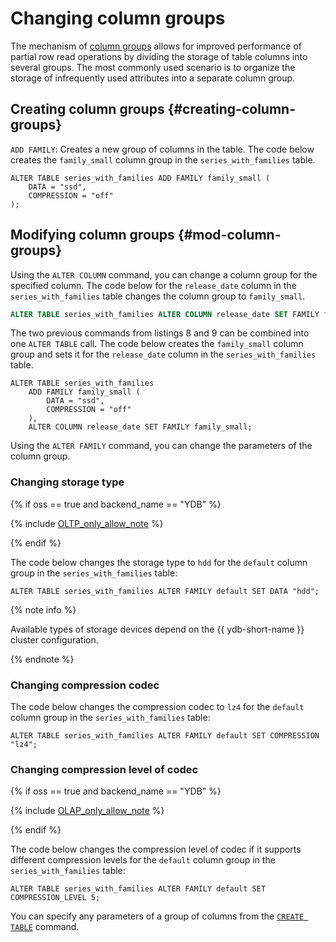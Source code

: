 # Changing column groups

The mechanism of [column groups](../../../../concepts/datamodel/table.md#column-groups) allows for improved performance of partial row read operations by dividing the storage of table columns into several groups. The most commonly used scenario is to organize the storage of infrequently used attributes into a separate column group.

## Creating column groups {#creating-column-groups}

`ADD FAMILY`: Creates a new group of columns in the table. The code below creates the `family_small` column group in the `series_with_families` table.

```yql
ALTER TABLE series_with_families ADD FAMILY family_small (
    DATA = "ssd",
    COMPRESSION = "off"
);
```

## Modifying column groups {#mod-column-groups}

Using the `ALTER COLUMN` command, you can change a column group for the specified column. The code below for the `release_date` column in the `series_with_families` table changes the column group to `family_small`.

```sql
ALTER TABLE series_with_families ALTER COLUMN release_date SET FAMILY family_small;
```

The two previous commands from listings 8 and 9 can be combined into one `ALTER TABLE` call. The code below creates the `family_small` column group and sets it for the `release_date` column in the `series_with_families` table.

```yql
ALTER TABLE series_with_families
    ADD FAMILY family_small (
        DATA = "ssd",
        COMPRESSION = "off"
    ),
    ALTER COLUMN release_date SET FAMILY family_small;
```

Using the `ALTER FAMILY` command, you can change the parameters of the column group.


### Changing storage type

{% if oss == true and backend_name == "YDB" %}

{% include [OLTP_only_allow_note](../../../../_includes/only_allow_for_oltp_note.md) %}

{% endif %}

The code below changes the storage type to `hdd` for the `default` column group in the `series_with_families` table:

```yql
ALTER TABLE series_with_families ALTER FAMILY default SET DATA "hdd";
```

{% note info %}

Available types of storage devices depend on the {{ ydb-short-name }} cluster configuration.

{% endnote %}

### Changing compression codec

The code below changes the compression codec to `lz4` for the `default` column group in the `series_with_families` table:

```yql
ALTER TABLE series_with_families ALTER FAMILY default SET COMPRESSION "lz4";
```

### Changing compression level of codec

{% if oss == true and backend_name == "YDB" %}

{% include [OLAP_only_allow_note](../../../../_includes/only_allow_for_olap_note.md) %}

{% endif %}

The code below changes the compression level of codec if it supports different compression levels for the `default` column group in the `series_with_families` table:

```yql
ALTER TABLE series_with_families ALTER FAMILY default SET COMPRESSION_LEVEL 5;
```

You can specify any parameters of a group of columns from the [`CREATE TABLE`](../create_table/index.md) command.
